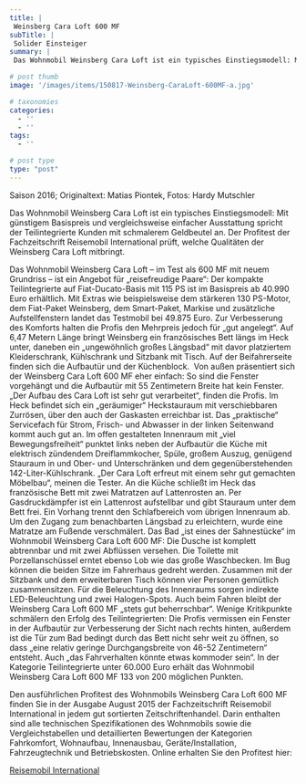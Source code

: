 ```yaml
---
title: |
 Weinsberg Cara Loft 600 MF
subTitle: |
 Solider Einsteiger
summary: |
 Das Wohnmobil Weinsberg Cara Loft ist ein typisches Einstiegsmodell: Mit günstigem Basispreis und vergleichsweise einfacher Ausstattung spricht der Teilintegrierte Kunden mit schmalerem Geldbeutel an. Der Profitest der Fachzeitschrift Reisemobil International prüft, welche Qualitäten der Weinsberg Cara Loft mitbringt.

# post thumb
image: '/images/items/150817-Weinsberg-CaraLoft-600MF-a.jpg'

# taxonomies
categories: 
  - ''
  - ''
tags:
  - ''

# post type
type: "post"
---
```


Saison 2016; Originaltext: Matias Piontek, Fotos: Hardy Mutschler  

Das Wohnmobil Weinsberg Cara Loft ist ein typisches Einstiegsmodell: Mit günstigem Basispreis und vergleichsweise einfacher Ausstattung spricht der Teilintegrierte Kunden mit schmalerem Geldbeutel an. Der Profitest der Fachzeitschrift Reisemobil International prüft, welche Qualitäten der Weinsberg Cara Loft mitbringt.  

Das Wohnmobil Weinsberg Cara Loft – im Test als 600 MF mit neuem Grundriss – ist ein Angebot für „reisefreudige Paare“: Der kompakte Teilintegrierte auf Fiat-Ducato-Basis mit 115 PS ist im Basispreis ab 40.990 Euro erhältlich. Mit Extras wie beispielsweise dem stärkeren 130 PS-Motor, dem Fiat-Paket Weinsberg, dem Smart-Paket, Markise und zusätzliche Aufstellfenstern landet das Testmobil bei 49.875 Euro. Zur Verbesserung des Komforts halten die Profis den Mehrpreis jedoch für „gut angelegt“. Auf 6,47 Metern Länge bringt Weinsberg ein französisches Bett längs im Heck unter, daneben ein „ungewöhnlich großes Längsbad“ mit davor platziertem Kleiderschrank, Kühlschrank und Sitzbank mit Tisch. Auf der Beifahrerseite finden sich die Aufbautür und der Küchenblock.  Von außen präsentiert sich der Weinsberg Cara Loft 600 MF eher einfach: So sind die Fenster vorgehängt und die Aufbautür mit 55 Zentimetern Breite hat kein Fenster. „Der Aufbau des Cara Loft ist sehr gut verarbeitet“, finden die Profis. Im Heck befindet sich ein „geräumiger“ Heckstauraum mit verschiebbaren Zurrösen, über den auch der Gaskasten erreichbar ist. Das „praktische“ Servicefach für Strom, Frisch- und Abwasser in der linken Seitenwand kommt auch gut an. Im offen gestalteten Innenraum mit „viel Bewegungsfreiheit“ punktet links neben der Aufbautür die Küche mit elektrisch zündendem Dreiflammkocher, Spüle, großem Auszug, genügend Stauraum in und Ober- und Unterschränken und dem gegenüberstehenden 142-Liter-Kühlschrank. „Der Cara Loft erfreut mit einem sehr gut gemachten Möbelbau“, meinen die Tester. An die Küche schließt im Heck das französische Bett mit zwei Matratzen auf Lattenrosten an. Per Gasdruckdämpfer ist ein Lattenrost aufstellbar und gibt Stauraum unter dem Bett frei. Ein Vorhang trennt den Schlafbereich vom übrigen Innenraum ab. Um den Zugang zum benachbarten Längsbad zu erleichtern, wurde eine Matratze am Fußende verschmälert. Das Bad „ist eines der Sahnestücke“ im Wohnmobil Weinsberg Cara Loft 600 MF: Die Dusche ist komplett abtrennbar und mit zwei Abflüssen versehen. Die Toilette mit Porzellanschüssel erntet ebenso Lob wie das große Waschbecken. Im Bug können die beiden Sitze im Fahrerhaus gedreht werden. Zusammen mit der Sitzbank und dem erweiterbaren Tisch können vier Personen gemütlich zusammensitzen. Für die Beleuchtung des Innenraums sorgen indirekte LED-Beleuchtung und zwei Halogen-Spots. Auch beim Fahren bleibt der Weinsberg Cara Loft 600 MF „stets gut beherrschbar“. Wenige Kritikpunkte schmälern den Erfolg des Teilintegrierten: Die Profis vermissen ein Fenster in der Aufbautür zur Verbesserung der Sicht nach rechts hinten, außerdem ist die Tür zum Bad bedingt durch das Bett nicht sehr weit zu öffnen, so dass „eine relativ geringe Durchgangsbreite von 46-52 Zentimetern“ entsteht. Auch „das Fahrverhalten könnte etwas kommoder sein“. In der Kategorie Teilintegrierte unter 60.000 Euro erhält das Wohnmobil Weinsberg Cara Loft 600 MF 133 von 200 möglichen Punkten.  

Den ausführlichen Profitest des Wohnmobils Weinsberg Cara Loft 600 MF finden Sie in der Ausgabe August 2015 der Fachzeitschrift Reisemobil International in jedem gut sortierten Zeitschriftenhandel. Darin enthalten sind alle technischen Spezifikationen des Wohnmobils sowie die Vergleichstabellen und detaillierten Bewertungen der Kategorien Fahrkomfort, Wohnaufbau, Innenausbau, Geräte/Installation, Fahrzeugtechnik und Betriebskosten. Online erhalten Sie den Profitest hier:  

[Reisemobil International](http://www.reisemobil-international.de)  